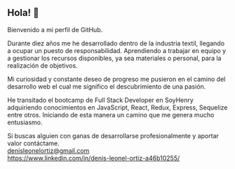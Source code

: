 ## Hola! 👋
Bienvenido a mi perfil de GitHub.

Durante diez años me he desarrollado dentro de la industria textil, llegando a ocupar un puesto de responsabilidad. Aprendiendo a trabajar en equipo y a gestionar los recursos disponibles, ya sea materiales o personal, para la realización de objetivos.

Mi curiosidad y constante deseo de progreso me pusieron en el camino del desarrollo web el cual me significo el descubrimiento de una pasión.

He transitado el bootcamp de Full Stack Developer en SoyHenry adquiriendo conocimientos en JavaScript, React, Redux, Express, Sequelize entre otros. 
Iniciando de esta manera un camino que me genera mucho entusiasmo.

Si buscas alguien con ganas de desarrollarse profesionalmente y aportar valor contáctame.   
denisleonelortiz@gmail.com  
https://www.linkedin.com/in/denis-leonel-ortiz-a46b10255/
<!--
**denisleonelortiz/denisleonelortiz** is a ✨ _special_ ✨ repository because its `README.md` (this file) appears on your GitHub profile.

Here are some ideas to get you started:

- 🔭 I’m currently working on ...
- 🌱 I’m currently learning ...
- 👯 I’m looking to collaborate on ...
- 🤔 I’m looking for help with ...
- 💬 Ask me about ...
- 📫 How to reach me: ...
- 😄 Pronouns: ...
- ⚡ Fun fact: ...
-->
